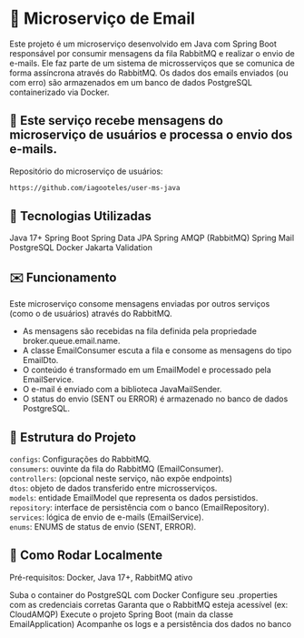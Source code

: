 # 📧 Microserviço de Email

Este projeto é um microserviço desenvolvido em Java com Spring Boot responsável por consumir mensagens da fila RabbitMQ e realizar o envio de e-mails. Ele faz parte de um sistema de microsserviços que se comunica de forma assíncrona através do RabbitMQ. Os dados dos emails enviados (ou com erro) são armazenados em um banco de dados PostgreSQL containerizado via Docker.

## 🔗 Este serviço recebe mensagens do microserviço de usuários e processa o envio dos e-mails.

Repositório do microserviço de usuários: 

```bash
https://github.com/iagooteles/user-ms-java
```

## 🚀 Tecnologias Utilizadas

Java 17+
Spring Boot
Spring Data JPA
Spring AMQP (RabbitMQ)
Spring Mail
PostgreSQL
Docker
Jakarta Validation

## ✉️ Funcionamento

Este microserviço consome mensagens enviadas por outros serviços (como o de usuários) através do RabbitMQ.

- As mensagens são recebidas na fila definida pela propriedade broker.queue.email.name.
- A classe EmailConsumer escuta a fila e consome as mensagens do tipo EmailDto.
- O conteúdo é transformado em um EmailModel e processado pela EmailService.
- O e-mail é enviado com a biblioteca JavaMailSender.
- O status do envio (SENT ou ERROR) é armazenado no banco de dados PostgreSQL.

## 📁 Estrutura do Projeto
`configs`: Configurações do RabbitMQ.  
`consumers`: ouvinte da fila do RabbitMQ (EmailConsumer).  
`controllers`: (opcional neste serviço, não expõe endpoints)  
`dtos`: objeto de dados transferido entre microsserviços.  
`models`: entidade EmailModel que representa os dados persistidos.  
`repository`: interface de persistência com o banco (EmailRepository).  
`services`: lógica de envio de e-mails (EmailService).  
`enums`: ENUMS de status de envio (SENT, ERROR).  

## 🐳 Como Rodar Localmente
Pré-requisitos: Docker, Java 17+, RabbitMQ ativo

Suba o container do PostgreSQL com Docker
Configure seu .properties com as credenciais corretas
Garanta que o RabbitMQ esteja acessível (ex: CloudAMQP)
Execute o projeto Spring Boot (main da classe EmailApplication)
Acompanhe os logs e a persistência dos dados no banco
